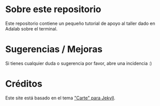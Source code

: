 # Sobre este repositorio
Este repositorio contiene un pequeño tutorial de apoyo al taller dado en Adalab sobre el terminal.

# Sugerencias / Mejoras
Si tienes cualquier duda o sugerencia por favor, abre una incidencia :)

# Créditos
Este site está basado en el tema ["Carte" para Jekyll](http://wiredcraft.github.io/carte/).
